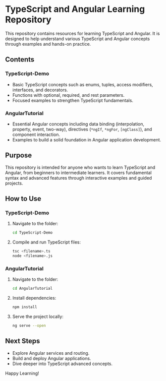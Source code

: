 # TypeScript and Angular Learning Repository

This repository contains resources for learning TypeScript and Angular. It is designed to help understand various TypeScript and Angular concepts through examples and hands-on practice.

## **Contents**

### **TypeScript-Demo**
- Basic TypeScript concepts such as enums, tuples, access modifiers, interfaces, and decorators.
- Functions with optional, required, and rest parameters.
- Focused examples to strengthen TypeScript fundamentals.

### **AngularTutorial**
- Essential Angular concepts including data binding (interpolation, property, event, two-way), directives (`*ngIf`, `*ngFor`, `[ngClass]`), and component interaction.
- Examples to build a solid foundation in Angular application development.

## **Purpose**
This repository is intended for anyone who wants to learn TypeScript and Angular, from beginners to intermediate learners. It covers fundamental syntax and advanced features through interactive examples and guided projects.

## **How to Use**

### **TypeScript-Demo**
1. Navigate to the folder:
   ```bash
   cd TypeScript-Demo
   ```
2. Compile and run TypeScript files:
   ```bash
   tsc <filename>.ts
   node <filename>.js
   ```

### **AngularTutorial**
1. Navigate to the folder:
   ```bash
   cd AngularTutorial
   ```
2. Install dependencies:
   ```bash
   npm install
   ```
3. Serve the project locally:
   ```bash
   ng serve --open
   ```

## **Next Steps**
- Explore Angular services and routing.
- Build and deploy Angular applications.
- Dive deeper into TypeScript advanced concepts.

Happy Learning!

